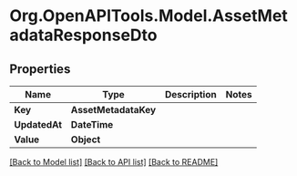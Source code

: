 # Org.OpenAPITools.Model.AssetMetadataResponseDto

## Properties

Name | Type | Description | Notes
------------ | ------------- | ------------- | -------------
**Key** | **AssetMetadataKey** |  | 
**UpdatedAt** | **DateTime** |  | 
**Value** | **Object** |  | 

[[Back to Model list]](../../README.md#documentation-for-models) [[Back to API list]](../../README.md#documentation-for-api-endpoints) [[Back to README]](../../README.md)

